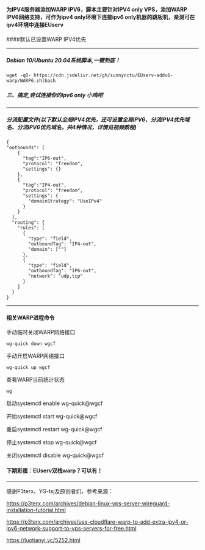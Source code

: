 
#### 为IPV4服务器添加WARP IPV6，脚本主要针对IPV4 only VPS，添加WARP IPV6网络支持，可作为ipv4 only环境下连接ipv6 only机器的跳板机，亲测可在ipv4环境中连接EUserv
####默认已设置WARP IPV4优先



-------------------------------------------------------------------------------------------------------


##### Debian 10/Ubuntu 20.04系统脚本,一键到底！
```
wget -qO- https://cdn.jsdelivr.net/gh/sunnynctu/EUserv-addv6-warp/WARP6.sh|bash
```

##### 三、搞定,尝试连接你的ipv6 only 小鸡吧

------------------------------------------------------------------------------------------------------------- 
##### 分流配置文件(以下默认全局IPV4优先，还可设置全局IPV6、分流IPV4优先域名、分流IPV6优先域名，共4种情况，详情见视频教程)
```
{ 
"outbounds": [
    {
      "tag":"IP6-out",
      "protocol": "freedom",
      "settings": {}
    },
    {
      "tag":"IP4-out",
      "protocol": "freedom",
      "settings": {
        "domainStrategy": "UseIPv4" 
      }
    }
  ],
  "routing": {
    "rules": [
      {
        "type": "field",
        "outboundTag": "IP4-out",
        "domain": [""] 
      },
      {
        "type": "field",
        "outboundTag": "IP6-out",
        "network": "udp,tcp" 
      }
    ]
  }
}
``` 
 ---------------------------------------------------------------------------------------------------------

#### 相关WARP进程命令

手动临时关闭WARP网络接口
```
wg-quick down wgcf
```
手动开启WARP网络接口 
```
wg-quick up wgcf
```

查看WARP当前统计状态
```
wg
```

启动systemctl enable wg-quick@wgcf

开始systemctl start wg-quick@wgcf

重启systemctl restart wg-quick@wgcf

停止systemctl stop wg-quick@wgcf

关闭systemctl disable wg-quick@wgcf

#### 下期彩蛋：EUserv双栈warp？可以有！

---------------------------------------------------------------------------------------------------------------------

感谢P3terx、YG-tsj及原创者们，参考来源：
 
https://p3terx.com/archives/debian-linux-vps-server-wireguard-installation-tutorial.html

https://p3terx.com/archives/use-cloudflare-warp-to-add-extra-ipv4-or-ipv6-network-support-to-vps-servers-for-free.html

https://luotianyi.vc/5252.html
